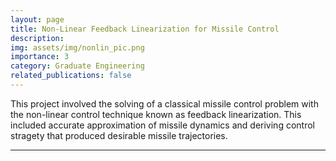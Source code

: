 ```yaml
---
layout: page
title: Non-Linear Feedback Linearization for Missile Control
description: 
img: assets/img/nonlin_pic.png
importance: 3
category: Graduate Engineering
related_publications: false
---
```


This project involved the solving of a classical missile control problem with the non-linear control technique known as feedback linearization. This included accurate approximation of missile dynamics and deriving control stragety that produced desirable missile trajectories.

---

<div>
    <object data="/{{ site.url }}{{site.baseurl}}/assets/pdf/Non_lin_Project_write_up_turnin.pdf" width="1000" height="1000" type="application/pdf"></object>
<div>
